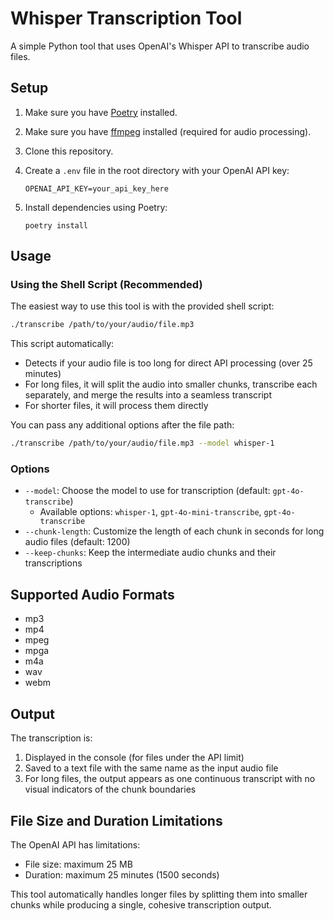 # Whisper Transcription Tool

A simple Python tool that uses OpenAI's Whisper API to transcribe audio files.

## Setup

1. Make sure you have [Poetry](https://python-poetry.org/) installed.
2. Make sure you have [ffmpeg](https://ffmpeg.org/) installed (required for audio processing).
3. Clone this repository.
4. Create a `.env` file in the root directory with your OpenAI API key:

   ```
   OPENAI_API_KEY=your_api_key_here
   ```

5. Install dependencies using Poetry:

   ```
   poetry install
   ```

## Usage

### Using the Shell Script (Recommended)

The easiest way to use this tool is with the provided shell script:

```bash
./transcribe /path/to/your/audio/file.mp3
```

This script automatically:

- Detects if your audio file is too long for direct API processing (over 25 minutes)
- For long files, it will split the audio into smaller chunks, transcribe each separately, and merge the results into a seamless transcript
- For shorter files, it will process them directly

You can pass any additional options after the file path:

```bash
./transcribe /path/to/your/audio/file.mp3 --model whisper-1
```

### Options

- `--model`: Choose the model to use for transcription (default: `gpt-4o-transcribe`)
  - Available options: `whisper-1`, `gpt-4o-mini-transcribe`, `gpt-4o-transcribe`
- `--chunk-length`: Customize the length of each chunk in seconds for long audio files (default: 1200)
- `--keep-chunks`: Keep the intermediate audio chunks and their transcriptions

## Supported Audio Formats

- mp3
- mp4
- mpeg
- mpga
- m4a
- wav
- webm

## Output

The transcription is:

1. Displayed in the console (for files under the API limit)
2. Saved to a text file with the same name as the input audio file
3. For long files, the output appears as one continuous transcript with no visual indicators of the chunk boundaries

## File Size and Duration Limitations

The OpenAI API has limitations:

- File size: maximum 25 MB
- Duration: maximum 25 minutes (1500 seconds)

This tool automatically handles longer files by splitting them into smaller chunks while producing a single, cohesive transcription output.
